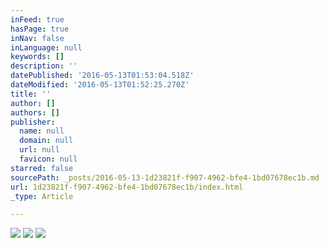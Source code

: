 ```yaml
---
inFeed: true
hasPage: true
inNav: false
inLanguage: null
keywords: []
description: ''
datePublished: '2016-05-13T01:53:04.518Z'
dateModified: '2016-05-13T01:52:25.270Z'
title: ''
author: []
authors: []
publisher:
  name: null
  domain: null
  url: null
  favicon: null
starred: false
sourcePath: _posts/2016-05-13-1d23821f-f907-4962-bfe4-1bd07678ec1b.md
url: 1d23821f-f907-4962-bfe4-1bd07678ec1b/index.html
_type: Article

---
```

![](https://the-grid-user-content.s3-us-west-2.amazonaws.com/d0ffd18c-e40b-4128-8472-5325606d37e7.jpg)
![](https://the-grid-user-content.s3-us-west-2.amazonaws.com/34441d4c-83d9-4152-b870-349c866d0285.gif)
![](https://the-grid-user-content.s3-us-west-2.amazonaws.com/95b82404-8978-4e15-8d78-9230177c5728.gif)